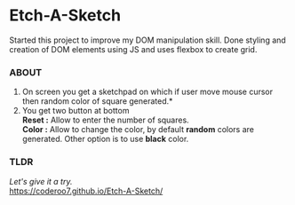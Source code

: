 # Etch-A-Sketch
Started this project to improve my DOM manipulation skill. 
Done styling and creation of DOM elements using JS and uses flexbox to create grid.

### ABOUT 
1. On screen you get a sketchpad on which if user move mouse cursor then random color of square generated.*
2. You get two button at bottom <br>
  **Reset :** Allow to enter the number of squares. <br>
  **Color :** Allow to change the color, by default **random** colors are generated. Other option is to use **black** color.

### TLDR
*Let's give it a try.* <br>
<https://coderoo7.github.io/Etch-A-Sketch/>
